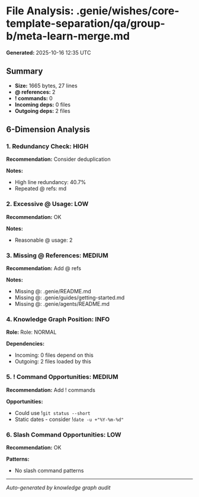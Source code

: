 # File Analysis: .genie/wishes/core-template-separation/qa/group-b/meta-learn-merge.md

**Generated:** 2025-10-16 12:35 UTC

## Summary

- **Size:** 1665 bytes, 27 lines
- **@ references:** 2
- **! commands:** 0
- **Incoming deps:** 0 files
- **Outgoing deps:** 2 files

## 6-Dimension Analysis

### 1. Redundancy Check: HIGH

**Recommendation:** Consider deduplication

**Notes:**
- High line redundancy: 40.7%
- Repeated @ refs: md

### 2. Excessive @ Usage: LOW

**Recommendation:** OK

**Notes:**
- Reasonable @ usage: 2

### 3. Missing @ References: MEDIUM

**Recommendation:** Add @ refs

**Notes:**
- Missing @: .genie/README.md
- Missing @: .genie/guides/getting-started.md
- Missing @: .genie/agents/README.md

### 4. Knowledge Graph Position: INFO

**Role:** Role: NORMAL

**Dependencies:**
- Incoming: 0 files depend on this
- Outgoing: 2 files loaded by this

### 5. ! Command Opportunities: MEDIUM

**Recommendation:** Add ! commands

**Opportunities:**
- Could use !`git status --short`
- Static dates - consider !`date -u +"%Y-%m-%d"`

### 6. Slash Command Opportunities: LOW

**Recommendation:** OK

**Patterns:**
- No slash command patterns

---

*Auto-generated by knowledge graph audit*
